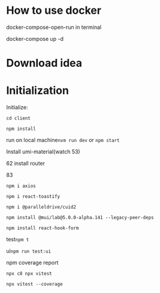 # How to use docker
docker-compose-open-run in terminal

docker-compose up -d

# Download idea


# Initialization

Initialize:

`cd client`

`npm install`

run on local machine`nvm run dev` or `npm start`

Install umi-material(watch 53)

62 install router

83

`npm i axios`


`npm i react-toastify`

`npm i @paralleldrive/cuid2`

`npm install @mui/lab@5.0.0-alpha.141 --legacy-peer-deps`

`npm install react-hook-form`

test`npm t`

ui`npm run test:ui`

npm coverage report

`npx c8 npx vitest`

`npx vitest --coverage`
